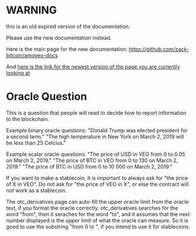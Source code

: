 WARNING
========

this is an old expired version of the documentation.

Please use the new documentation instead. 

Here is the main page for the new documentation: https://github.com/zack-bitcoin/amoveo-docs 

And [here is the link for the newest version of the page you are currently looking at](https://github.com/zack-bitcoin/amoveo-docs/blob/master//light_node/glossary/oracle_question.md)

Oracle Question
==========

This is a question that people will read to decide how to report information to the blockchain.

Example binary oracle questions:
"Donald Trump was elected president for a second term."
"The high temperature in New York on March 2, 2019 will be less than 25 Celcius."

Example scalar oracle questions:
"The price of USD in VEO from 0 to 0.05 on March 2, 2019."
"The price of BTC in VEO from 0 to 130 on March 2, 2019."
"The price of BTC in USD from 0 to 10 000 on March 2, 2019."

If you want to make a stablecoin, it is important to always ask for "the price of X in VEO". Do not ask for "the price of VEO in X", or else the contract will not work as a stablecoin.

The otc_derivatives page can auto-fill the upper oracle limit from the oracle text, if you format the oracle correctly.
otc_derivatives searches for the word "from", then it seraches for the word "to", and it assumes that the next number displayed is the upper limit of what the oracle can measure.
So it is good to use the substring "from 0 to ", if you intend to use it for stablecoins.